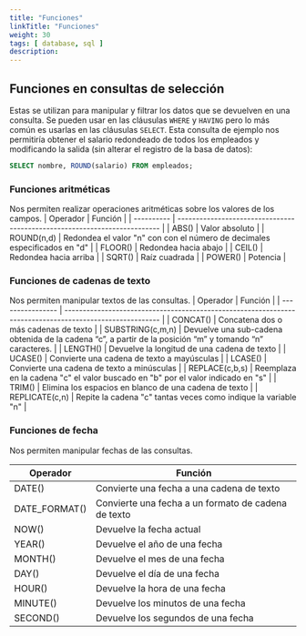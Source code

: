 ```yaml
---
title: "Funciones"
linkTitle: "Funciones"
weight: 30
tags: [ database, sql ]
description:  
---
```


## Funciones en consultas de selección
Estas se utilizan para manipular y filtrar los datos que se devuelven en una consulta. Se pueden usar en las cláusulas `WHERE` y `HAVING` pero lo más común es usarlas en las cláusulas `SELECT`.
Esta consulta de ejemplo nos permitiría obtener el salario redondeado de todos los empleados y modificando la salida (sin alterar el registro de la basa de datos):
```sql
SELECT nombre, ROUND(salario) FROM empleados;
```


### Funciones aritméticas
Nos permiten realizar operaciones aritméticas sobre los valores de los campos.
| Operador   | Función                                                                   |
| ---------- | ------------------------------------------------------------------------- |
| ABS()      | Valor absoluto                                                            |
| ROUND(n,d) | Redondea el valor "n" con con el número de decimales especificados en "d" |
| FLOOR()    | Redondea hacia abajo                                                      |
| CEIL()     | Redondea hacia arriba                                                     |
| SQRT()     | Raíz cuadrada                                                             |
| POWER()    | Potencia                                                                  |

### Funciones de cadenas de texto
Nos permiten manipular textos de las consultas.
| Operador         | Función                                                                                                  |
| ---------------- | -------------------------------------------------------------------------------------------------------- |
| CONCAT()         | Concatena dos o más cadenas de texto                                                                     |
| SUBSTRING(c,m,n) | Devuelve una sub-cadena obtenida de la cadena “c”, a partir de la posición “m” y tomando “n” caracteres. |
| LENGTH()         | Devuelve la longitud de una cadena de texto                                                              |
| UCASE()          | Convierte una cadena de texto a mayúsculas                                                               |
| LCASE()          | Convierte una cadena de texto a minúsculas                                                               |
| REPLACE(c,b,s)   | Reemplaza en la cadena "c" el valor buscado en "b" por el valor indicado en "s"                          |
| TRIM()           | Elimina los espacios en blanco de una cadena de texto                                                    |
| REPLICATE(c,n)   | Repite la cadena "c" tantas veces como indique la variable "n"                                           |

### Funciones de fecha
Nos permiten manipular fechas de las consultas.

| Operador      | Función                                             |
| ------------- | --------------------------------------------------- |
| DATE()        | Convierte una fecha a una cadena de texto           |
| DATE_FORMAT() | Convierte una fecha a un formato de cadena de texto |
| NOW()         | Devuelve la fecha actual                            |
| YEAR()        | Devuelve el año de una fecha                        |
| MONTH()       | Devuelve el mes de una fecha                        |
| DAY()         | Devuelve el día de una fecha                        |
| HOUR()        | Devuelve la hora de una fecha                       |
| MINUTE()      | Devuelve los minutos de una fecha                   |
| SECOND()      | Devuelve los segundos de una fecha                  |
